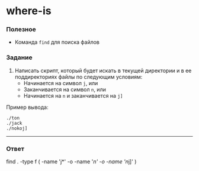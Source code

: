 # where-is

### Полезное

- Команда `find` для поиска файлов

### Задание

1. Написать скрипт, который будет искать в текущей директории и в ее поддиректориях файлы по следующим условиям:
   - Начинается на символ `j`, или
   - Заканчивается на символ `n`, или
   - Начинается на `n` и заканчивается на `j]`

Пример вывода:

```
./ton
./jack
./nokoj]
```

---

### Ответ

find . -type f \( -name 'j*' -o -name '*n' -o -name 'n*j]' \)
